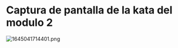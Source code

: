 # Captura de pantalla de la kata del modulo 2

![1645041714401.png](image/Módulo2_kata/1645041714401.png)
